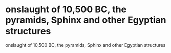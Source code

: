 # onslaught of 10,500 BC, the pyramids, Sphinx and other Egyptian structures

onslaught of 10,500 BC, the pyramids, Sphinx and other Egyptian structures